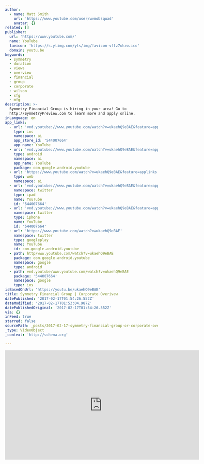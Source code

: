 ```yaml
---
author:
  - name: Matt Smith
    url: 'https://www.youtube.com/user/wvmobsquad'
    avatar: {}
related: []
publisher:
  url: 'https://www.youtube.com/'
  name: YouTube
  favicon: 'https://s.ytimg.com/yts/img/favicon-vflz7uhzw.ico'
  domain: youtu.be
keywords:
  - symmetry
  - duration
  - views
  - overview
  - financial
  - group
  - corporate
  - wilson
  - sfg
  - mfg
description: >-
  Symmetry Financial Group is hiring in your area! Go to
  http://SymmetryPreview.com to learn more and apply online.
inLanguage: en
app_links:
  - url: 'vnd.youtube://www.youtube.com/watch?v=ukaehQ9eBAE&feature=applinks'
    type: ios
    namespace: ai
    app_store_id: '544007664'
    app_name: YouTube
  - url: 'vnd.youtube://www.youtube.com/watch?v=ukaehQ9eBAE&feature=applinks'
    type: android
    namespace: ai
    app_name: YouTube
    package: com.google.android.youtube
  - url: 'https://www.youtube.com/watch?v=ukaehQ9eBAE&feature=applinks'
    type: web
    namespace: ai
  - url: 'vnd.youtube://www.youtube.com/watch?v=ukaehQ9eBAE&feature=applinks'
    namespace: twitter
    type: ipad
    name: YouTube
    id: '544007664'
  - url: 'vnd.youtube://www.youtube.com/watch?v=ukaehQ9eBAE&feature=applinks'
    namespace: twitter
    type: iphone
    name: YouTube
    id: '544007664'
  - url: 'https://www.youtube.com/watch?v=ukaehQ9eBAE'
    namespace: twitter
    type: googleplay
    name: YouTube
    id: com.google.android.youtube
  - path: http/www.youtube.com/watch?v=ukaehQ9eBAE
    package: com.google.android.youtube
    namespace: google
    type: android
  - path: vnd.youtube/www.youtube.com/watch?v=ukaehQ9eBAE
    package: '544007664'
    namespace: google
    type: ios
isBasedOnUrl: 'https://youtu.be/ukaehQ9eBAE'
title: Symmetry Financial Group | Corporate Overivew
datePublished: '2017-02-17T01:54:26.552Z'
dateModified: '2017-02-17T01:53:04.987Z'
datePublishedOriginal: '2017-02-17T01:54:26.552Z'
via: {}
inFeed: true
starred: false
sourcePath: _posts/2017-02-17-symmetry-financial-group-or-corporate-overivew.md
_type: VideoObject
_context: 'http://schema.org'

---
```

<iframe src="https://cdn.embedly.com/widgets/media.html?src=https%3A%2F%2Fwww.youtube.com%2Fembed%2FukaehQ9eBAE%3Ffeature%3Doembed&amp;url=http%3A%2F%2Fwww.youtube.com%2Fwatch%3Fv%3DukaehQ9eBAE&amp;image=https%3A%2F%2Fi.ytimg.com%2Fvi%2FukaehQ9eBAE%2Fhqdefault.jpg&amp;key=b7d04c9b404c499eba89ee7072e1c4f7&amp;type=text%2Fhtml&amp;schema=youtube" width="640" height="360" scrolling="no" frameborder="0" allowfullscreen="" style=""></iframe>